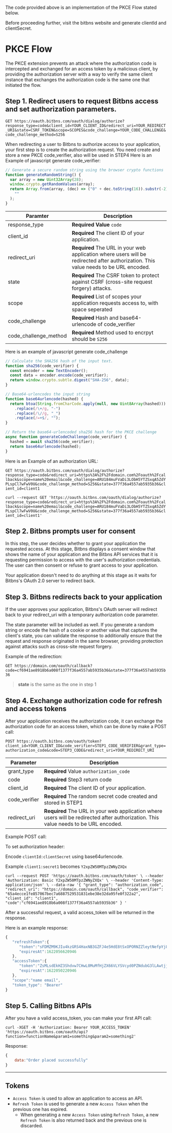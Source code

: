 The code provided above is an implementation of the PKCE Flow stated below.


Before proceeding further, visit the bitbns website and generate clientId and clientSecret.

# PKCE Flow
The PKCE extension prevents an attack where the authorization code is intercepted and exchanged for an access token by a malicious client, by providing the authorization server with a way to verify the same client instance that exchanges the authorization code is the same one that initiated the flow.

## Step 1. Redirect users to request Bitbns access and set authorization parameters.

`
GET https://oauth.bitbns.com/oauth/dialog/authorize?response_type=code&client_id=YOUR_CLIENT_ID&redirect_uri=YOUR_REDIRECT_URI&state=CSRF_TOKEN&scope=SCOPES&code_challenge=YOUR_CODE_CHALLENGE&code_challenge_method=S256
`

When redirecting a user to Bitbns to authorize access to your application, your first step is to create the authorization request. You need create and store a new PKCE code_verifier, also will be used in STEP4 Here is an Example of javascript generate code_verifier:
```javascript
// Generate a secure random string using the browser crypto functions
function generateRandomString() {
  var array = new Uint32Array(28);
  window.crypto.getRandomValues(array);
  return Array.from(array, (dec) => ("0" + dec.toString(16)).substr(-2)).join(
    ""
  );
}
```

| Paramter | Description |
| --- | --- |
| response_type | <b>Required Value</b> `code` |
| client_id | <b>Required</b> The client ID of your application. |
| redirect_uri | <b>Required</b> The URL in your web application where users will be redirected after authorization. This value needs to be URL encoded.|
|state|<b>Required</b> The CSRF token to protect against CSRF (cross-site request forgery) attacks.|
|scope|<b>Required</b> List of scopes your application requests access to, with space  seperated|
|code_challenge|<b>Required</b> Hash and base64-urlencode of code_verifier|
|code_challenge_method|<b>Required</b> Method used to encrpyt should be `S256`|

Here is an example of javascript generate code_challenge
```javascript
// Calculate the SHA256 hash of the input text.
function sha256(code_verifier) {
  const encoder = new TextEncoder();
  const data = encoder.encode(code_verifier);
  return window.crypto.subtle.digest("SHA-256", data);
}

// Base64-urlencodes the input string
function base64urlencode(hashed) {
  return btoa(String.fromCharCode.apply(null, new Uint8Array(hashed)))
    .replace(/\+/g, "-")
    .replace(/\//g, "_")
    .replace(/=+$/, "");
}

// Return the base64-urlencoded sha256 hash for the PKCE challenge
async function generateCodeChallenge(code_verifier) {
  hashed = await sha256(code_verifier);
  return base64urlencode(hashed);
}
```

Here is an Example of an authorization URL:

`GET https://oauth.bitbns.com/oauth/dialog/authorize?response_type=code&redirect_uri=https%3A%2F%2Fdomain.com%2Foauth%2Fcallback&scope=name%20email&code_challenge=ARU184muFVaDi3LObH5YTZSxqA5ZdYPLspCl7wFwV0U&code_challenge_method=S256&state=377f36a4557ab5935b36&client_id=client1`

`curl --request GET 'https://oauth.bitbns.com/oauth/dialog/authorize?response_type=code&redirect_uri=https%3A%2F%2Fdomain.com%2Foauth%2Fcallback&scope=name%20email&code_challenge=ARU184muFVaDi3LObH5YTZSxqA5ZdYPLspCl7wFwV0U&code_challenge_method=S256&state=377f36a4557ab5935b36&client_id=client1'`

## Step 2. Bitbns prompts user for consent

In this step, the user decides whether to grant your application the requested access. At this stage, Bitbns displays a consent window that shows the name of your application and the Bitbns API services that it is requesting permission to access with the user's authorization credentials. The user can then consent or refuse to grant access to your application.

Your application doesn't need to do anything at this stage as it waits for Bitbns's OAuth 2.0 server to redirect back.

## Step 3. Bitbns redirects back to your application

If the user approves your application, Bitbns's OAuth server will redirect back to your redirect_uri with a temporary authorization code parameter.

The state parameter will be included as well. If you generate a random string or encode the hash of a cookie or another value that captures the client's state, you can validate the response to additionally ensure that the request and response originated in the same browser, providing protection against attacks such as cross-site request forgery.

Example of the redirection:

`GET https://domain.com/oauth/callback?code=cf6941ae8918b6a008f1377f36a4557ab5935b36&state=377f36a4557ab5935b36`

> <b>state</b> is the same as the one in step 1

## Step 4. Exchange authorization code for refresh and access tokens
After your application receives the authorization code, it can exchange the authorization code for an access token, which can be done by make a POST call:

`POST https://oauth.bitbns.com/oauth/token?client_id=YOUR_CLIENT_ID&code_verifier=STEP1_CODE_VERIFIER&grant_type=authorization_code&code=STEP3_CODE&redirect_uri=YOUR_REDIRECT_URI
`


|Parameter|Description|
|--|--|
|grant_type| **Required** Value `authorization_code`|
|code| **Required** Step3 return code|
|client_id| **Required** The client ID of your application.|
|code_verifier|	**Required** The random secret code created and stored in STEP1|
|redirect_uri|	**Required** The URL in your web application where users will be redirected after authorization. This value needs to be URL encoded.|

Example POST call:

To set authorization header:

Encode `clientId:clientSecret` using base64urlencode.

Example `client1:secret1` becomes `Y2xpZW50MTpzZWNyZXQx`

`
curl --request POST 'https://oauth.bitbns.com/oauth/token' \
--header 'Authorization: Basic Y2xpZW50MTpzZWNyZXQx' \
--header 'Content-Type: application/json' \
--data-raw '{
    "grant_type": "authorization_code",
    "redirect_uri": "https://domain.com/oauth/callback",
    "code_verifier": "65a4ecce1fe857067bec7a6887529531831ebe38e32da95fe0f322a2",
    "client_id": "client1",
    "code":"cf6941ae8918b6a008f1377f36a4557ab5935b36"
}
'
`

After a successful request, a valid access_token will be returned in the response.

Here is an example response:

```javascript
{
   "refreshToken":{
      "token":"sFDMZM9KJIu4kzGRS4HaxNB3GZFJ4e5HdE8tSxOPORNZZleytNefpYj8NHsZLF7V6LX9ItWNQOwi3UJs9zhvOdy146kxFo40SmuK9DlorUaZcOjbZOYmX2Hd14h3Hxyv1M39dz7GyEOPnxDq5mnGbMFrGRQALQF00qFAMu6SNzEU9Hn0T7Pw6w1Vx64rYXokdFz99okCkXUdJZzEjJ759YUNw7RlfeltsRG8C1dRAs7JcS5HKg0EuIdxiPXpOioX",
      "expiresAt":1622056620946
   },
   "accessToken":{
      "token":"ZsMLsdEkHZ3Shdvw7CHwL0MuMfHjZX66VLYSVcyd0PZNdubG3lLAwtjjcb0usFWiPohSihL9XYU3oFqba4m67LNZFW21d91iwG9JrSgWfRaoPq304MLbpnADpwBo3ARB0uOyjdhGsb4PpCMFpCCR0IY5mAUFHCmZJpylXI6QKySm5H3uxejfXrZFTpqfsxxJWWtBhsq8E06f22lE04VVSAWLDZVPx908yr8W6PxO4vcZzpiNh1CPq2VCEtXH1pgQ",
      "expiresAt":1622050220946
   },
   "scope":"name email",
   "token_type": "Bearer"
}
````

## Step 5. Calling Bitbns APIs

After you have a valid access_token, you can make your first API call:

`curl -XGET -H 'Authorization: Bearer YOUR_ACCESS_TOKEN' 'https://oauth.bitbns.com/oauth/api?function=functionName&param1=something&param2=something2'`

Response:
```javascript
{
	data:"Order placed successfully"
}
```

------

## Tokens

- `Access Token` is used to allow an application to access an API.
- `Refresh Token` is used to generate a new `Access Token` when the previous one has expired.
	- When generating a new `Access Token` using `Refresh Token`, a new `Refresh Token` is also returned back and the previous one is discarded.
